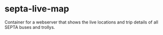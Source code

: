 # septa-live-map
Container for a webserver that shows the live locations and trip details of all SEPTA buses and trollys.
